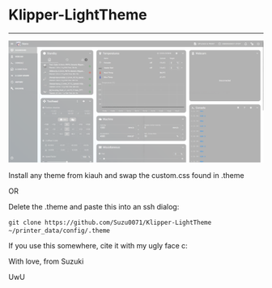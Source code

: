 # Klipper-LightTheme
----------------------------------------------------------
<img src="./screenshot.png">

Install any theme from kiauh and swap the custom.css found in .theme

OR

Delete the .theme and paste this into an ssh dialog:


```
git clone https://github.com/Suzu0071/Klipper-LightTheme ~/printer_data/config/.theme
```

If you use this somewhere, cite it with my ugly face c:

With love, from Suzuki

UwU
